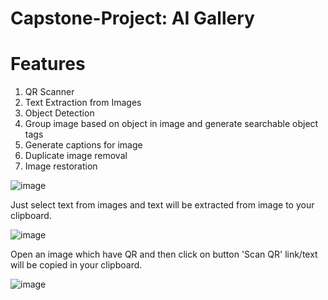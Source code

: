 # Capstone-Project: AI Gallery 


# Features

1. QR Scanner
2. Text Extraction from Images
3. Object Detection
4. Group image based on object in image and generate searchable object tags
5. Generate captions for image
6. Duplicate image removal
7. Image restoration

![image](https://user-images.githubusercontent.com/65031177/190869667-564eda7c-58fc-431c-9624-508c20385960.png)

Just select text from images and text will be extracted from image to your clipboard.

![image](https://user-images.githubusercontent.com/65031177/190869701-82282fd7-5d03-4a2c-8e0d-ab825cbe57f9.png)

Open an image which have QR and then click on button 'Scan QR' link/text will be copied in your clipboard.

![image](https://user-images.githubusercontent.com/65031177/190869771-4e8ae48d-24dd-4b0d-a9fe-8720671b0058.png)

